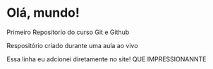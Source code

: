 # Olá, mundo!
 Primeiro Repositorio do curso Git e Github

 Respositório criado durante uma aula ao vivo

Essa linha eu adcionei diretamente  no  site! QUE IMPRESSIONANNTE
